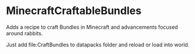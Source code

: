 # MinecraftCraftableBundles
Adds a recipe to craft Bundles in Minecraft and advancements focused around rabbits.

Just add file:CraftBundles to datapacks folder and reload or load into world.
